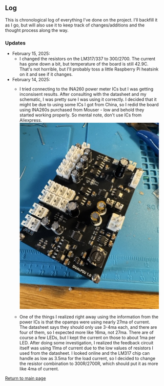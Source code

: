 ## Log

This is chronological log of everything I've done on the project.  I'll backfill it as I go, but will also use it to keep track of changes/additions and the thought process along the way.

### Updates

+ February 15, 2025:
    * I changed the resistors on the LM317/337 to 300/2700. The current has gone down a bit, but temperature of the board is still 42.9C. That's not horrible, but I'll probably toss a little Raspberry Pi heatsink on it and see if it changes.
+ February 14, 2025: 
    * I tried connecting to the INA260 power meter ICs but I was getting inconsisent results.  After consulting with the datasheet and my schematic, I was pretty sure I was using it correctly. I decided that it might be due to using some ICs I got from China, so I redid the board using INA260s purchased from Mouser - low and behold they started working properly.  So mental note, don't use ICs from Aliexpress. ![Digital/Analog PSU with four INA260 chips](log/2025-02-14-psu.jpeg) 
    
    * One of the things I realized right away using the information from the power ICs is that the opamps were using nearly 27ma of current.  The datasheet says they should only use 3-4ma each, and there are four of them, so I expected more like 16ma, not 27ma.  There are of course a few LEDs, but I kept the current on those to about 1ma per LED. After doing some investigation, I realized the feedback circuit itself was using 11ma of current due to the low values of resistors I used from the datasheet.  I looked online and the LM317 chip can handle as low as 3.5ma for the load current, so I decided to change the resistor combination to 300R/2700R, which should put it as more like 4ma of current.
    


[Return to main page](/)
